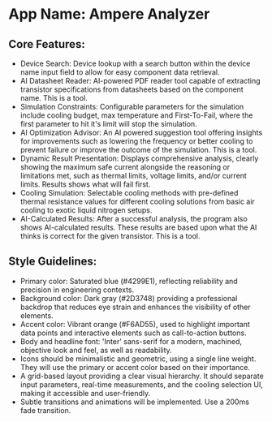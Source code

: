 # **App Name**: Ampere Analyzer

## Core Features:

- Device Search: Device lookup with a search button within the device name input field to allow for easy component data retrieval.
- AI Datasheet Reader: AI-powered PDF reader tool capable of extracting transistor specifications from datasheets based on the component name. This is a tool.
- Simulation Constraints: Configurable parameters for the simulation include cooling budget, max temperature and First-To-Fail, where the first parameter to hit it's limit will stop the simulation.
- AI Optimization Advisor: An AI powered suggestion tool offering insights for improvements such as lowering the frequency or better cooling to prevent failure or improve the outcome of the simulation. This is a tool.
- Dynamic Result Presentation: Displays comprehensive analysis, clearly showing the maximum safe current alongside the reasoning or limitations met, such as thermal limits, voltage limits, and/or current limits. Results shows what will fail first.
- Cooling Simulation: Selectable cooling methods with pre-defined thermal resistance values for different cooling solutions from basic air cooling to exotic liquid nitrogen setups.
- AI-Calculated Results: After a successful analysis, the program also shows AI-calculated results. These results are based upon what the AI thinks is correct for the given transistor. This is a tool.

## Style Guidelines:

- Primary color: Saturated blue (#4299E1), reflecting reliability and precision in engineering contexts.
- Background color: Dark gray (#2D3748) providing a professional backdrop that reduces eye strain and enhances the visibility of other elements.
- Accent color: Vibrant orange (#F6AD55), used to highlight important data points and interactive elements such as call-to-action buttons.
- Body and headline font: 'Inter' sans-serif for a modern, machined, objective look and feel, as well as readability.
- Icons should be minimalistic and geometric, using a single line weight. They will use the primary or accent color based on their importance.
- A grid-based layout providing a clear visual hierarchy. It should separate input parameters, real-time measurements, and the cooling selection UI, making it accessible and user-friendly.
- Subtle transitions and animations will be implemented. Use a 200ms fade transition.